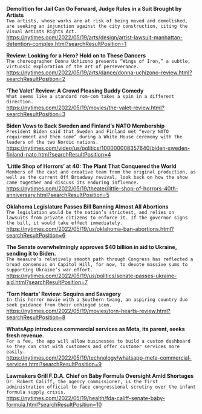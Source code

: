 **Demolition for Jail Can Go Forward, Judge Rules in a Suit Brought by Artists**\
`Two artists, whose works are at risk of being moved and demolished, are seeking an injunction against the city construction, citing the Visual Artists Rights Act.`\
https://nytimes.com/2022/05/19/arts/design/artist-lawsuit-manhattan-detention-complex.html?searchResultPosition=1

**Review: Looking for a Hero? Hold on to These Dancers**\
`The choreographer Donna Uchizono presents “Wings of Iron,” a subtle, virtuosic exploration of the art of perseverance.`\
https://nytimes.com/2022/05/19/arts/dance/donna-uchizono-review.html?searchResultPosition=2

**‘The Valet’ Review: A Crowd Pleasing Buddy Comedy**\
`What seems like a standard rom-com takes a spin in a different direction.`\
https://nytimes.com/2022/05/19/movies/the-valet-review.html?searchResultPosition=3

**Biden Vows to Back Sweden and Finland’s NATO Membership**\
`President Biden said that Sweden and Finland met “every NATO requirement and then some” during a White House ceremony with the leaders of the two Nordic nations.`\
https://nytimes.com/video/us/politics/100000008357640/biden-sweden-finland-nato.html?searchResultPosition=4

**‘Little Shop of Horrors’ at 40: The Plant That Conquered the World**\
`Members of the cast and creative team from the original production, as well as the current Off Broadway revival, look back on how the show came together and discuss its enduring influence.`\
https://nytimes.com/2022/05/19/theater/little-shop-of-horrors-40th-anniversary.html?searchResultPosition=5

**Oklahoma Legislature Passes Bill Banning Almost All Abortions**\
`The legislation would be the nation’s strictest, and relies on lawsuits from private citizens to enforce it. If the governor signs the bill, it would take effect immediately.`\
https://nytimes.com/2022/05/19/us/oklahoma-ban-abortions.html?searchResultPosition=6

**The Senate overwhelmingly approves $40 billion in aid to Ukraine, sending it to Biden.**\
`The measure’s relatively smooth path through Congress has reflected a broad consensus on Capitol Hill, for now, to devote massive sums to supporting Ukraine’s war effort.`\
https://nytimes.com/2022/05/19/us/politics/senate-passes-ukraine-aid.html?searchResultPosition=7

**‘Torn Hearts’ Review: Sequins and Savagery**\
`In this horror movie with a Southern twang, an aspiring country duo seek guidance from their unhinged icon.`\
https://nytimes.com/2022/05/19/movies/torn-hearts-review.html?searchResultPosition=8

**WhatsApp introduces commercial services as Meta, its parent, seeks fresh revenue.**\
`For a fee, the app will allow businesses to build a custom dashboard so they can chat with customers and offer customer services more easily.`\
https://nytimes.com/2022/05/19/technology/whatsapp-meta-commercial-services.html?searchResultPosition=9

**Lawmakers Grill F.D.A. Chief on Baby Formula Oversight Amid Shortages**\
`Dr. Robert Califf, the agency commissioner, is the first administration official to face congressional scrutiny over the infant formula supply crisis.`\
https://nytimes.com/2022/05/19/health/fda-califf-senate-baby-formula.html?searchResultPosition=10

